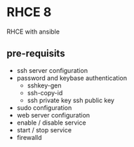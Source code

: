 # RHCE 8
RHCE with ansible 

## pre-requisits    
-   ssh server configuration 
-   password and keybase authentication 
    -   sshkey-gen
    -   ssh-copy-id
    -   ssh private key ssh public key 
-   sudo configuration 
-   web server configuration 
-   enable / disable service 
-   start / stop service 
-   firewalld    

